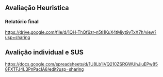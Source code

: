 ## Avaliação Heuristica

### Relatório final

https://drive.google.com/file/d/1QH-ThQf6zr-n5ti1KuX4tMjyt9vTxX7h/view?usp=sharing

## Avalição individual e SUS

https://docs.google.com/spreadsheets/d/1U8Lb1iVQ210ZSRGWUhJiuEPw858FXTFJ4L3PnPacIA8/edit?usp=sharing
